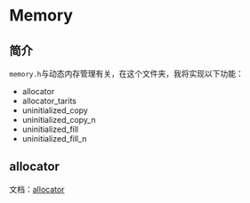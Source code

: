 # Memory

## 简介

`memory.h`与动态内存管理有关，在这个文件夹，我将实现以下功能：

+ allocator
+ allocator_tarits
+ uninitialized_copy
+ uninitialized_copy_n
+ uninitialized_fill
+ uninitialized_fill_n

## allocator

文档：[allocator](https://zh.cppreference.com/w/cpp/memory/allocator)

